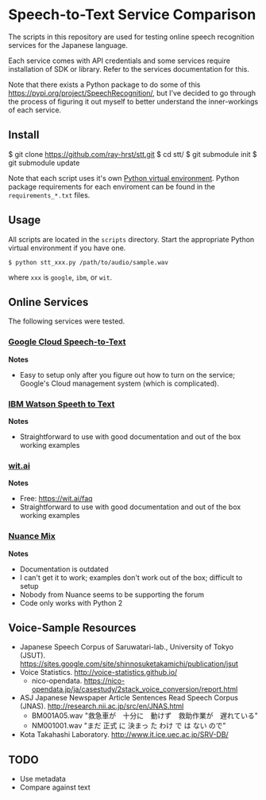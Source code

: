 # Speech-to-Text Service Comparison
The scripts in this repository are used for testing online speech recognition services for the Japanese language.

Each service comes with API credentials and some services require installation of SDK or library. Refer to the services documentation for this.

Note that there exists a Python package to do some of this https://pypi.org/project/SpeechRecognition/, but I've decided to go through the process of figuring it out myself to better understand the inner-workings of each service.

## Install
$ git clone https://github.com/ray-hrst/stt.git
$ cd stt/
$ git submodule init
$ git submodule update

Note that each script uses it's own [Python virtual environment](https://virtualenv.pypa.io/en/stable/). Python package requirements for each enviroment can be found in the `requirements_*.txt` files.


## Usage
All scripts are located in the `scripts` directory. Start the appropriate Python virtual environment if you have one.
```
$ python stt_xxx.py /path/to/audio/sample.wav
```
where `xxx` is `google`, `ibm`, or `wit`.


## Online Services
The following services were tested.

### [Google Cloud Speech-to-Text](https://cloud.google.com/speech-to-text/)
**Notes**
* Easy to setup only after you figure out how to turn on the service; Google's Cloud management system (which is complicated).

### [IBM Watson Speeth to Text](https://www.ibm.com/watson/services/speech-to-text/)
**Notes**
* Straightforward to use with good documentation and out of the box working examples

### [wit.ai](https://wit.ai/)
**Notes**
* Free: https://wit.ai/faq
* Straightforward to use with good documentation and out of the box working examples

### [Nuance Mix](https://developer.nuance.com/mix/)
**Notes**
* Documentation is outdated
* I can't get it to work; examples don't work out of the box; difficult to setup
* Nobody from Nuance seems to be supporting the forum
* Code only works with Python 2


## Voice-Sample Resources
* Japanese Speech Corpus of Saruwatari-lab., University of Tokyo (JSUT). https://sites.google.com/site/shinnosuketakamichi/publication/jsut
* Voice Statistics. http://voice-statistics.github.io/
	* nico-opendata. https://nico-opendata.jp/ja/casestudy/2stack_voice_conversion/report.html
* ASJ Japanese Newspaper Article Sentences Read Speech Corpus (JNAS). http://research.nii.ac.jp/src/en/JNAS.html
	* BM001A05.wav "救急車が　十分に　動けず　救助作業が　遅れている"
	* NM001001.wav "まだ 正式 に 決まっ た わけ で は ない ので"
* Kota Takahashi Laboratory. http://www.it.ice.uec.ac.jp/SRV-DB/


## TODO
* Use metadata
* Compare against text